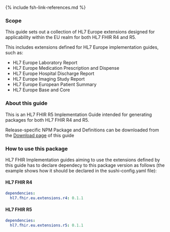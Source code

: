 {% include fsh-link-references.md %}

### Scope

This guide sets out a collection of HL7 Europe extensions designed for applicability within the EU realm for both HL7 FHIR R4 and R5.

This includes extensions defined for HL7 Europe implementation guides, such as:

- HL7 Europe Laboratory Report  
- HL7 Europe Medication Prescription and Dispense  
- HL7 Europe Hospital Discharge Report  
- HL7 Europe Imaging Study Report
- HL7 Europe European Patient Summary  
- HL7 Europe Base and Core

### About this guide

This is an HL7 FHIR R5 Implementation Guide intended for generating packages for both HL7 FHIR R4 and R5.

Release-specific NPM Package and Definitions can be downloaded from the [Download page](downloads.html) of this guide

### How to use this package

HL7 FHIR Implementation guides aiming to use the extensions defined by this guide has to declare dependecy to this package version as follows
(the example shows how it should be declared in the sushi-config.yaml file):

#### HL7 FHIR R4

```yaml
dependencies:
  hl7.fhir.eu.extensions.r4: 0.1.1
```

#### HL7 FHIR R5

```yaml
dependencies:
  hl7.fhir.eu.extensions.r5: 0.1.1
```